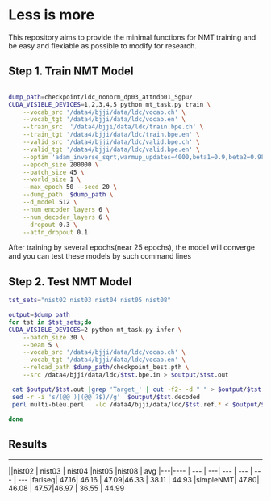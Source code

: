# Less is more

This repository aims to provide the minimal functions for NMT training and be easy  and flexiable as possible to modify for research.

## Step 1. Train NMT Model 

```bash 

dump_path=checkpoint/ldc_nonorm_dp03_attndp01_5gpu/
CUDA_VISIBLE_DEVICES=1,2,3,4,5 python mt_task.py train \
    --vocab_src '/data4/bjji/data/ldc/vocab.ch' \
    --vocab_tgt '/data4/bjji/data/ldc/vocab.en' \
    --train_src  '/data4/bjji/data/ldc/train.bpe.ch' \
    --train_tgt '/data4/bjji/data/ldc/train.bpe.en' \
    --valid_src '/data4/bjji/data/ldc/valid.bpe.ch' \
    --valid_tgt '/data4/bjji/data/ldc/valid.bpe.en' \
    --optim 'adam_inverse_sqrt,warmup_updates=4000,beta1=0.9,beta2=0.98,lr=0.0005' \
    --epoch_size 200000 \
    --batch_size 45 \
    --world_size 1 \
    --max_epoch 50 --seed 20 \
    --dump_path  $dump_path \
    --d_model 512 \
    --num_encoder_layers 6 \
    --num_decoder_layers 6 \
    --dropout 0.3 \
    --attn_dropout 0.1

```

After training by several epochs(near 25 epochs), the model will converge and you can test these models by such command lines

## Step 2. Test NMT Model
```bash
tst_sets="nist02 nist03 nist04 nist05 nist08"

output=$dump_path
for tst in $tst_sets;do
CUDA_VISIBLE_DEVICES=2 python mt_task.py infer \
    --batch_size 30 \
    --beam 5 \
    --vocab_src '/data4/bjji/data/ldc/vocab.ch' \
    --vocab_tgt '/data4/bjji/data/ldc/vocab.en' \
    --reload_path $dump_path/checkpoint_best.pth \
    --src /data4/bjji/data/ldc/$tst.bpe.in > $output/$tst.out

 cat $output/$tst.out |grep 'Target_' | cut -f2- -d " " > $output/$tst.decoded
 sed -r -i 's/(@@ )|(@@ ?$)//g'  $output/$tst.decoded
 perl multi-bleu.perl   -lc /data4/bjji/data/ldc/$tst.ref.* < $output/$tst.decoded

done
```

## Results
***

||nist02 | nist03 | nist04 |nist05 |nist08 | avg
|---|---- | --- | ---| ---    | ---   | --- | ---
|fariseq| 47.16| 46.16 | 47.09|46.33    | 38.11   | 44.93
|simpleNMT| 47.80| 46.08 | 47.57|46.97    | 36.55   | 44.99

